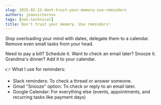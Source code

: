 ```yaml
---
slug: 2025-02-22-dont-trust-your-memory-use-reminders
authors: joaovictornsv
tags: [non-technical]
title: Don't trust your memory. Use reminders!
---
```


Stop overloading your mind with dates, delegate them to a calendar. Remove even small tasks from your head.

<!-- truncate -->

Need to pay a bill? Schedule it.
Want to check an email later? Snooze it.
Grandma's dinner? Add it to your calendar.

👉 What I use for reminders:
- Slack reminders: To check a thread or answer someone.
- Gmail "Snooze" option: To check or reply to an email later.
- Google Calendar: For everything else (events, appointments, and recurring tasks like payment days) 